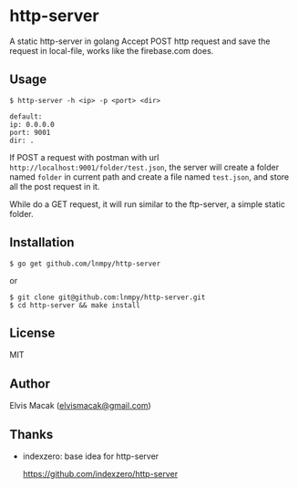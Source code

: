# http-server

A static http-server in golang
Accept POST http request and save the request in local-file, works like the firebase.com does.

## Usage

```
$ http-server -h <ip> -p <port> <dir>

default:
ip: 0.0.0.0
port: 9001
dir: .
```

If POST a request with postman with url `http://localhost:9001/folder/test.json`, the server will create a folder named `folder` in current path and create a file named `test.json`, and store all the post request in it.

While do a GET request, it will run similar to the ftp-server, a simple static folder.

## Installation

```
$ go get github.com/lnmpy/http-server
```

or

```
$ git clone git@github.com:lnmpy/http-server.git
$ cd http-server && make install
```

## License

MIT

## Author

Elvis Macak (elvismacak@gmail.com)

## Thanks

* indexzero: base idea for http-server

    https://github.com/indexzero/http-server
